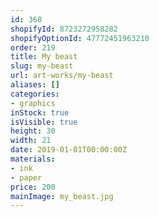 ```yaml
---
id: 368
shopifyId: 8723272958282
shopifyOptionId: 47772451963210
order: 219
title: My beast
slug: my-beast
url: art-works/my-beast
aliases: []
categories:
- graphics
inStock: true
isVisible: true
height: 30
width: 21
date: 2019-01-01T00:00:00Z
materials:
- ink
- paper
price: 200
mainImage: my_beast.jpg
---
```

